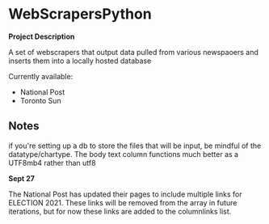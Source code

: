 # WebScrapersPython

**Project Description**

A set of webscrapers that output data pulled from various newspaoers and inserts them into a locally hosted database

Currently available:

- National Post
- Toronto Sun


## Notes 

if you're setting up a db to store the files that will be input, be mindful of the datatype/chartype. The body text column functions much better as a UTF8mb4 rather than utf8

**Sept 27**

The National Post has updated their pages to include multiple links for ELECTION 2021. These links will be removed from the array in future iterations, but for now these links are added to the columnlinks list. 
